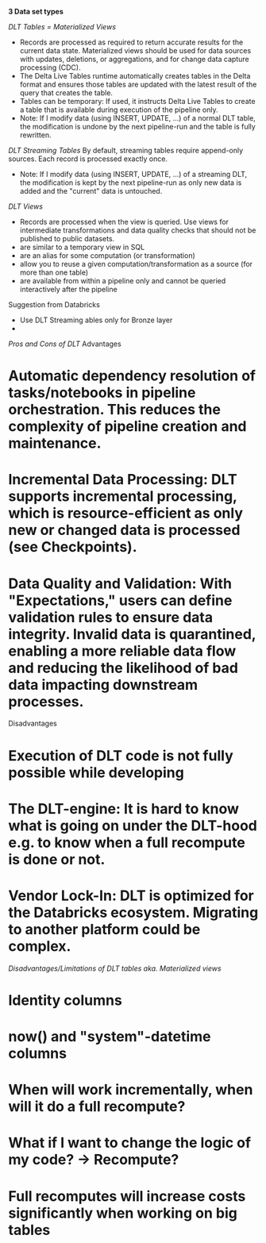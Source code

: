 
__3 Data set types__

_DLT Tables = Materialized Views_
- Records are processed as required to return accurate results for the current data state. Materialized views should be used for data sources with updates, deletions, or aggregations, and for change data capture processing (CDC).
- The Delta Live Tables runtime automatically creates tables in the Delta format and ensures those tables are updated with the latest result of the query that creates the table.
- Tables can be temporary: If used, it instructs Delta Live Tables to create a table that is available during execution of the pipeline only. 
- Note: If I modify data (using INSERT, UPDATE, …) of a normal DLT table, the modification is undone by the next pipeline-run and the table is fully rewritten.

_DLT Streaming Tables_
By default, streaming tables require append-only sources.
Each record is processed exactly once.
- Note: If I modify data (using INSERT, UPDATE, …) of a streaming DLT, the modification is kept by the next pipeline-run as only new data is added and the "current" data is untouched.

_DLT Views_
- Records are processed when the view is queried. Use views for intermediate transformations and data quality checks that should not be published to public datasets.
- are similar to a temporary view in SQL 
- are an alias for some computation (or transformation)
- allow you to reuse a given computation/transformation as a source (for more than one table)
- are available from within a pipeline only and cannot be queried interactively after the pipeline



Suggestion from Databricks
- Use DLT Streaming ables only for Bronze layer
- 


_Pros and Cons of DLT_
Advantages
# Automatic dependency resolution of tasks/notebooks in pipeline orchestration. This reduces the complexity of pipeline creation and maintenance.
# Incremental Data Processing: DLT supports incremental processing, which is resource-efficient as only new or changed data is processed (see Checkpoints). 
# Data Quality and Validation: With "Expectations," users can define validation rules to ensure data integrity. Invalid data is quarantined, enabling a more reliable data flow and reducing the likelihood of bad data impacting downstream processes.

Disadvantages
# Execution of DLT code is not fully possible while developing
# The DLT-engine: It is hard to know what is going on under the DLT-hood e.g. to know when a full recompute is done or not.
# Vendor Lock-In: DLT is optimized for the Databricks ecosystem. Migrating to another platform could be complex.

_Disadvantages/Limitations of DLT tables aka. Materialized views_
# Identity columns
# now() and "system"-datetime columns
# When will work incrementally, when will it do a full recompute?
# What if I want to change the logic of my code? -> Recompute?
# Full recomputes will increase costs significantly when working on big tables
# 
